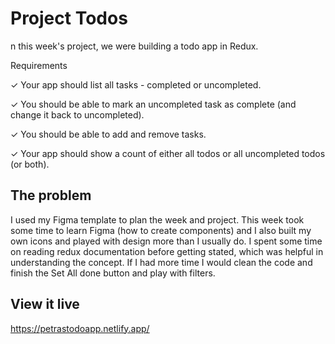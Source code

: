 # Project Todos

n this week's project, we were building a todo app in Redux.

Requirements


✓ Your app should list all tasks - completed or uncompleted.

✓ You should be able to mark an uncompleted task as complete (and change it back to uncompleted).

✓ You should be able to add and remove tasks.

✓ Your app should show a count of either all todos or all uncompleted todos (or both).

## The problem

I used my Figma template to plan the week and project. This week took some time to learn Figma (how to create components) and I also built my own icons and played with design more than I usually do.
I spent some time on reading redux documentation before getting stated, which was helpful in understanding the concept.
If I had more time I would clean the code and finish the Set All done button and play with filters.

## View it live

https://petrastodoapp.netlify.app/
